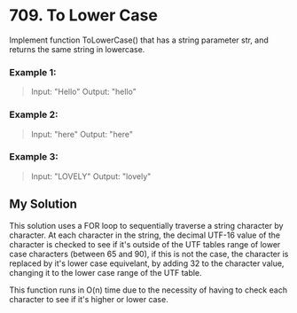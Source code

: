 #	709. To Lower Case

Implement function ToLowerCase() that has a string parameter str, and returns the same string in lowercase.

###	Example 1:

>Input: "Hello"
>Output: "hello"

###	Example 2:

>Input: "here"
>Output: "here"

### Example 3:

>Input: "LOVELY"
>Output: "lovely"


## My Solution

This solution uses a FOR loop to sequentially traverse a string character by character. At each character in the string, the decimal UTF-16 value of the character is checked to see if it's outside of the UTF tables range of lower case characters (between 65 and 90), if this is not the case, the character is replaced by it's lower case equivelant, by adding 32 to the character value, changing it to the lower case range of the UTF table.

This function runs in O(n) time due to the necessity of having to check each character to see if it's higher or lower case.

